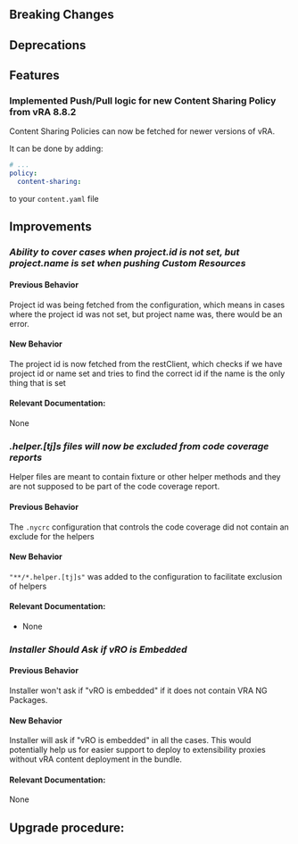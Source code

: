 [//]: # (VERSION_PLACEHOLDER DO NOT DELETE)
[//]: # (Used when working on a new release. Placed together with the Version.md)
[//]: # (Nothing here is optional. If a step must not be performed, it must be said so)
[//]: # (Do not fill the version, it will be done automatically)
[//]: # (Quick Intro to what is the focus of this release)

## Breaking Changes
[//]: # (### *Breaking Change*)
[//]: # (Describe the breaking change AND explain how to resolve it)
[//]: # (You can utilize internal links /e.g. link to the upgrade procedure, link to the improvement|deprecation that introduced this/)



## Deprecations
[//]: # (### *Deprecation*)
[//]: # (Explain what is deprecated and suggest alternatives)



[//]: # (Features -> New Functionality)
## Features
[//]: # (### *Feature Name*)
[//]: # (Describe the feature)
[//]: # (Optional But higlhy recommended Specify *NONE* if missing)
[//]: # (#### Relevant Documentation:)



### Implemented Push/Pull logic for new Content Sharing Policy from vRA 8.8.2

Content Sharing Policies can now be fetched for newer versions of vRA.

It can be done by adding:

```yaml
# ...
policy:
  content-sharing:
```

to your `content.yaml` file


[//]: # (Improvements -> Bugfixes/hotfixes or general improvements)
## Improvements
[//]: # (### *Improvement Name* )
[//]: # (Talk ONLY regarding the improvement)
[//]: # (Optional But higlhy recommended)
[//]: # (#### Previous Behavior)
[//]: # (Explain how it used to behave, regarding to the change)
[//]: # (Optional But higlhy recommended)
[//]: # (#### New Behavior)
[//]: # (Explain how it behaves now, regarding to the change)
[//]: # (Optional But higlhy recommended Specify *NONE* if missing)
[//]: # (#### Relevant Documentation:)

### *Ability to cover cases when project.id is not set, but project.name is set when pushing Custom Resources*

#### Previous Behavior
Project id was being fetched from the configuration, which means in cases where the project id was not set, but project name was, there would be an error.

#### New Behavior
The project id is now fetched from the restClient, which checks if we have project id or name set and tries to find the correct id if the name is the only thing that is set

#### Relevant Documentation:
None

### *.helper.[tj]s files will now be excluded from code coverage reports*
Helper files are meant to contain fixture or other helper methods and they are not supposed to be part of the code coverage report.

#### Previous Behavior
The `.nycrc` configuration that controls the code coverage did not contain an exclude for the helpers

#### New Behavior
`"**/*.helper.[tj]s"` was added to the configuration to facilitate exclusion of helpers

#### Relevant Documentation:
* None

### *Installer Should Ask if vRO is Embedded*

#### Previous Behavior
Installer won't ask if "vRO is embedded" if it does not contain VRA NG Packages.

#### New Behavior
Installer will ask if "vRO is embedded" in all the cases. This would potentially help us for easier support to deploy to extensibility proxies without vRA content deployment in the bundle.

#### Relevant Documentation:
None


## Upgrade procedure:
[//]: # (Explain in details if something needs to be done)

[//]: # (## Changelog:)
[//]: # (Pull request links)
